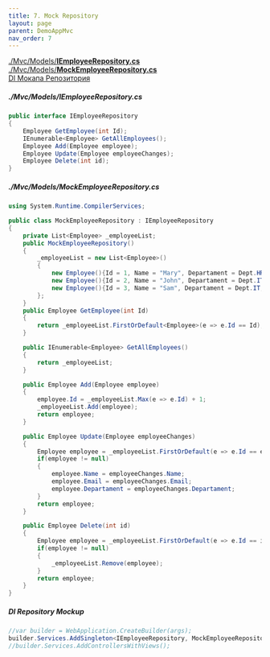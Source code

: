 ```yaml
---
title: 7. Mock Repository
layout: page
parent: DemoAppMvc
nav_order: 7
---
```


[./Mvc/Models/**IEmployeeRepository.cs**](#modelsiemployeerepositorycs)  
[./Mvc/Models/**MockEmployeeRepository.cs**](#modelsmockemployeerepositorycs)  
[DI Мокапа Репозитория](#di-repository-mockup)  

##### ./Mvc/Models/IEmployeeRepository.cs  
```csharp
public interface IEmployeeRepository
{
    Employee GetEmployee(int Id);
    IEnumerable<Employee> GetAllEmployees();
    Employee Add(Employee employee);
    Employee Update(Employee employeeChanges);
    Employee Delete(int id);
}
```
##### ./Mvc/Models/MockEmployeeRepository.cs   
```csharp
using System.Runtime.CompilerServices;

public class MockEmployeeRepository : IEmployeeRepository
{
    private List<Employee> _employeeList;
    public MockEmployeeRepository()
    {
        _employeeList = new List<Employee>()
        {
            new Employee(){Id = 1, Name = "Mary", Departament = Dept.HR, Email="mary@example.com"},
            new Employee(){Id = 2, Name = "John", Departament = Dept.IT, Email="john@example.com"},
            new Employee(){Id = 3, Name = "Sam", Departament = Dept.IT, Email="sam@example.com"}
        };
    }
    public Employee GetEmployee(int Id)
    {
        return _employeeList.FirstOrDefault<Employee>(e => e.Id == Id);
    }

    public IEnumerable<Employee> GetAllEmployees()
    {
        return _employeeList;
    }

    public Employee Add(Employee employee)
    {
        employee.Id = _employeeList.Max(e => e.Id) + 1;
        _employeeList.Add(employee);
        return employee;
    }

    public Employee Update(Employee employeeChanges)
    {
        Employee employee = _employeeList.FirstOrDefault(e => e.Id == employeeChanges.Id);
        if(employee != null)
        {
            employee.Name = employeeChanges.Name;
            employee.Email = employeeChanges.Email;
            employee.Departament = employeeChanges.Departament;
        }
        return employee;
    }

    public Employee Delete(int id)
    {
        Employee employee = _employeeList.FirstOrDefault(e => e.Id == id);
        if(employee != null)
        {
            _employeeList.Remove(employee);
        }
        return employee;
    }
}
```

##### DI Repository Mockup
```csharp
//var builder = WebApplication.CreateBuilder(args);
builder.Services.AddSingleton<IEmployeeRepository, MockEmployeeRepository>();
//builder.Services.AddControllersWithViews();
```